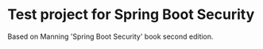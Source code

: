 # Test project for Spring Boot Security

Based on Manning 'Spring Boot Security' book second edition.
